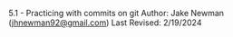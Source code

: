 5.1 - Practicing with commits on git
Author:  Jake Newman (jhnewman92@gmail.com)
Last Revised:  2/19/2024